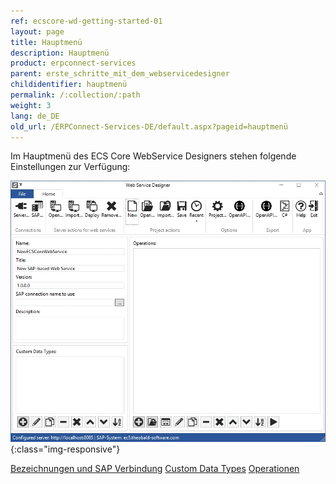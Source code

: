 ```yaml
---
ref: ecscore-wd-getting-started-01
layout: page
title: Hauptmenü
description: Hauptmenü
product: erpconnect-services
parent: erste_schritte_mit_dem_webservicedesigner
childidentifier: hauptmenü
permalink: /:collection/:path
weight: 3
lang: de_DE
old_url: /ERPConnect-Services-DE/default.aspx?pageid=hauptmenü
---
```


Im Hauptmenü des ECS Core WebService Designers stehen folgende Einstellungen zur Verfügung:

![WSD-15](/img/content/ecscore-wsd_15.jpg){:class="img-responsive"}

[Bezeichnungen und SAP Verbindung](/bezeichnungenundsapverbindung)
[Custom Data Types](/customdatatypes)
[Operationen](/operations)  

       

  